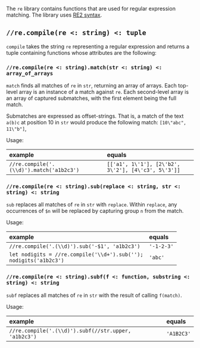 The `re` library contains functions that are used for regular expression matching.
The library uses [RE2 syntax](https://github.com/google/re2/wiki/Syntax).

## `//re.compile(re <: string) <: tuple`

`compile` takes the string `re` representing a regular expression and returns a tuple
containing functions whose attributes are the following:

### `//re.compile(re <: string).match(str <: string) <: array_of_arrays`

`match` finds all matches of `re` in `str`, returning an
array of arrays. Each top-level array is an instance of a match against `re`.
Each second-level array is an array of captured submatches, with the first
element being the full match.

Submatches are expressed as offset-strings. That is, a match of the text `a(b)c`
at position 10 in `str` would produce the following match: `[10\"abc", 11\"b"]`,

Usage:

| example | equals |
|:-|:-|
| `//re.compile('.(\\d)').match('a1b2c3')` | `[['a1', 1\'1'], [2\'b2', 3\'2'], [4\'c3', 5\'3']]` |

### `//re.compile(re <: string).sub(replace <: string, str <: string) <: string`

`sub` replaces all matches of `re` in `str` with `replace`. Within `replace`,
any occurrences of `$n` will be replaced by capturing group `n` from the match.

Usage:

| example | equals |
|:-|:-|
| `//re.compile('.(\\d)').sub('-$1', 'a1b2c3')` | `'-1-2-3'` |
| `let nodigits = //re.compile('\\d+').sub('');`<br/>`nodigits('a1b2c3')` | `'abc'` |

### `//re.compile(re <: string).subf(f <: function, substring <: string) <: string`

`subf` replaces all matches of `re` in `str` with the result of calling `f(match)`.

Usage:

| example | equals |
|:-|:-|
| `//re.compile('.(\\d)').subf(//str.upper, 'a1b2c3')` | `'A1B2C3'` |
